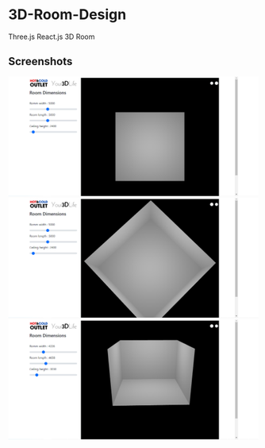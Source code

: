 # 3D-Room-Design
Three.js React.js 3D Room

## Screenshots

![Home page](./3D-room-1.png?raw=true "Home page")
![Custom page](./3D-room-2.png?raw=true "Custom page")
![Custom page](./3D-room-3.png?raw=true "Custom page")
